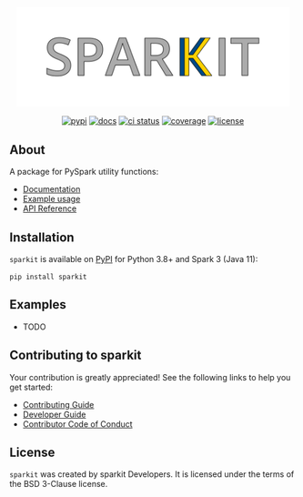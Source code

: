<p align="center">
<img src="https://raw.githubusercontent.com/estripling/sparkit/main/docs/source/_static/logo.png" width="480" alt="The sparkit logo.">
</p>

<p align="center">
<a href="https://pypi.org/project/sparkit"><img alt="pypi" src="https://img.shields.io/pypi/v/sparkit"></a>
<a href="https://readthedocs.org/projects/sparkit/?badge=latest"><img alt="docs" src="https://readthedocs.org/projects/sparkit/badge/?version=latest"></a>
<a href="https://github.com/estripling/sparkit/actions/workflows/ci.yml"><img alt="ci status" src="https://github.com/estripling/sparkit/actions/workflows/ci.yml/badge.svg?branch=main"></a>
<a href="https://codecov.io/gh/estripling/sparkit"><img alt="coverage" src="https://codecov.io/github/estripling/sparkit/coverage.svg?branch=main"></a>
<a href="https://github.com/estripling/sparkit/blob/main/LICENSE"><img alt="license" src="https://img.shields.io/pypi/l/sparkit"></a>
</p>

## About

A package for PySpark utility functions:

- [Documentation](https://sparkit.readthedocs.io/en/stable/index.html)
- [Example usage](https://sparkit.readthedocs.io/en/stable/example.html)
- [API Reference](https://sparkit.readthedocs.io/en/stable/autoapi/sparkit/index.html)

## Installation

`sparkit` is available on [PyPI](https://pypi.org/project/sparkit/) for Python 3.8+ and Spark 3 (Java 11):

```console
pip install sparkit
```

## Examples

- TODO

## Contributing to sparkit

Your contribution is greatly appreciated!
See the following links to help you get started:

- [Contributing Guide](https://sparkit.readthedocs.io/en/latest/contributing.html)
- [Developer Guide](https://sparkit.readthedocs.io/en/latest/developers.html)
- [Contributor Code of Conduct](https://sparkit.readthedocs.io/en/latest/conduct.html)

## License

`sparkit` was created by sparkit Developers.
It is licensed under the terms of the BSD 3-Clause license.
